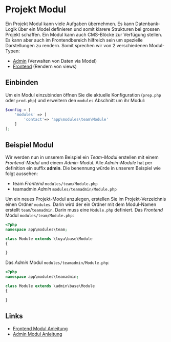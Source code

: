 Projekt Modul
=============
Ein Projekt Modul kann viele Aufgaben übernehmen. Es kann Datenbank-Logik über ein Model definieren und somit klarere Strukturen bei grossen Projekt schaffen. Ein Modul kann auch CMS-Blöcke zur Verfügung stellen. Es kann aber auch im Frontendbereich hilfreich sein um spezielle Darstellungen zu rendern. Somit sprechen wir von 2 verschiedenen Modul-Typen:
+ [Admin](app-admin-module.md) (Verwalten von Daten via Model)
+ [Frontend](app-module-frontend.md) (Rendern von views)

Einbinden
---------
Um ein Modul einzubinden öffnen Sie die aktuelle Konfiguration (`prep.php` oder `prod.php`) und erweitern den `modules` Abschnitt um ihr Modul:
```php
$config = [
    'modules' => [
        'contact'=> 'app\modules\team\Module'
    ]
];
``` 

Beispiel Modul
-------------
Wir werden nun in unserem Beispiel ein *Team-Modul* erstellen mit einem *Frontend-Modul* und einem *Admin-Modul*. Alle *Admin-Module* hat per definition ein suffix **admin**. Die benennung würde in unserem Beispiel wie folgt aussehen:
+ team *Frontend* `modules/team/Module.php`
+ teamadmin *Admin* `modules/teamadmin/Module.php`

Um ein neues Projekt-Modul anzulegen, erstellen Sie im Projekt-Verzeichnis einen Ordner `modules`. Darin wird der ein Ordner mit dem Modul-Namen erstellt `team`/`teamadmin`. Darin muss eine `Module.php` definiert.
Das *Frontend* Modul `modules/team/Module.php`:
```php
<?php
namespace app\modules\team;

class Module extends \luya\base\Module
{

}
```
Das *Admin* Modul `modules/teamadmin/Module.php`:
```php
<?php
namespace app\modules\teamadmin;

class Module extends \admin\base\Module
{

}
```

Links
------
+ [Frontend Modul Anleitung](app-module-frontend.md)
+ [Admin Modul Anleitung](app-admin-module.md)